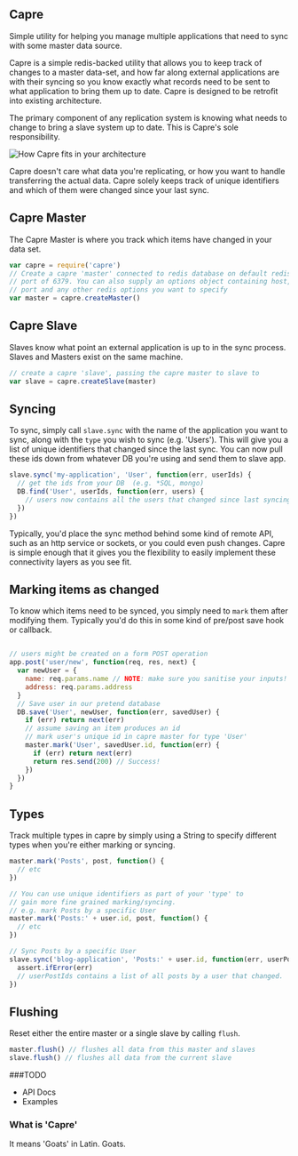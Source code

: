## Capre

Simple utility for helping you manage multiple applications that need to sync with
some master data source.

Capre is a simple redis-backed utility that allows you to keep track of changes to
a master data-set, and how far along external applications are with their syncing 
so you know exactly what records need to be sent to what application to
bring them up to date.  Capre is designed to be retrofit into existing architecture.

The primary component of any replication system is knowing what needs to change
to bring a slave system up to date. This is Capre's sole responsibility.

![How Capre fits in your architecture](https://github.com/groupdock/capre/raw/master/sync-sequence.png)

Capre doesn't care what data you're replicating, or how you want to
handle transferring the actual data. Capre solely keeps track of
unique identifiers and which of them were changed since your last sync.

## Capre Master

The Capre Master is where you track which items have changed in your data set.

```js
var capre = require('capre')
// Create a capre 'master' connected to redis database on default redis
// port of 6379. You can also supply an options object containing host,
// port and any other redis options you want to specify
var master = capre.createMaster() 
```

## Capre Slave

Slaves know what point an external application is up to in the sync process. Slaves and Masters exist on the same machine.

```js
// create a capre 'slave', passing the capre master to slave to
var slave = capre.createSlave(master)
```

## Syncing

To sync, simply call `slave.sync` with the name of the application you
want to sync, along with the `type` you wish to sync (e.g. 'Users'). 
This will give you a list of unique identifiers that changed since the last sync. You can now pull these ids down from whatever DB you're using and 
send them to slave app.
```js
slave.sync('my-application', 'User', function(err, userIds) {
  // get the ids from your DB  (e.g. *SQL, mongo)
  DB.find('User', userIds, function(err, users) {
    // users now contains all the users that changed since last syncing
  })
})
```

Typically, you'd place the sync method behind some kind of remote API,
such as an http service or sockets, or you could even push changes.
Capre is simple enough that it gives you the flexibility to easily
 implement these connectivity layers as you see fit.

## Marking items as changed

To know which items need to be synced, you simply need to `mark` them
after modifying them. Typically you'd do this in some kind of pre/post
save hook or callback.

```js

// users might be created on a form POST operation
app.post('user/new', function(req, res, next) {
  var newUser = {
    name: req.params.name // NOTE: make sure you sanitise your inputs!
    address: req.params.address
  }
  // Save user in our pretend database
  DB.save('User', newUser, function(err, savedUser) {
    if (err) return next(err)
    // assume saving an item produces an id
    // mark user's unique id in capre master for type 'User'
    master.mark('User', savedUser.id, function(err) {
      if (err) return next(err)
      return res.send(200) // Success!
    })
  })
}

```

## Types
Track multiple types in capre by simply using a String to specify
different types when you're either marking or syncing.

```js
master.mark('Posts', post, function() {
  // etc
})

// You can use unique identifiers as part of your 'type' to
// gain more fine grained marking/syncing.
// e.g. mark Posts by a specific User
master.mark('Posts:' + user.id, post, function() {
  // etc
})

// Sync Posts by a specific User
slave.sync('blog-application', 'Posts:' + user.id, function(err, userPostIds) {
  assert.ifError(err)
  // userPostIds contains a list of all posts by a user that changed.
})
```

## Flushing

Reset either the entire master or a single slave by calling `flush`.

```js
master.flush() // flushes all data from this master and slaves
slave.flush() // flushes all data from the current slave
```

###TODO

* API Docs
* Examples

### What is 'Capre'

It means 'Goats' in Latin. Goats. 
